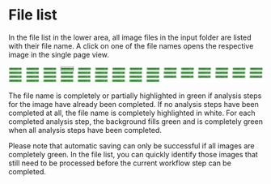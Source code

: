 # File list

In the file list in the lower area, all image files in the input folder are listed with their file name. A click on one of the file names opens the respective image in the single page view.

![File list of all the associated images in a Goobi operation](../../../../.gitbook/assets/intranda_step_crop_54.png)

The file name is completely or partially highlighted in green if analysis steps for the image have already been completed. If no analysis steps have been completed at all, the file name is completely highlighted in white. For each completed analysis step, the background fills green and is completely green when all analysis steps have been completed.

Please note that automatic saving can only be successful if all images are completely green. In the file list, you can quickly identify those images that still need to be processed before the current workflow step can be completed.
